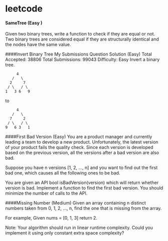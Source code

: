 # leetcode

#### SameTree (Easy )
Given two binary trees, write a function to check if they are equal or not.
Two binary trees are considered equal if they are structurally identical and the nodes have the same value.

####Invert Binary Tree My Submissions Question Solution (Easy)
Total Accepted: 38806 Total Submissions: 99043 Difficulty: Easy
Invert a binary tree.

```     
     4
   /   \
  2     7
 / \   / \
1   3 6   9
```
to
``` 
     4
   /   \
  7     2
 / \   / \
9   6 3   1
```
####First Bad Version (Easy)
You are a product manager and currently leading a team to develop a new product. Unfortunately, the latest version of your product fails the quality check. Since each version is developed based on the previous version, all the versions after a bad version are also bad.

Suppose you have n versions [1, 2, ..., n] and you want to find out the first bad one, which causes all the following ones to be bad.

You are given an API bool isBadVersion(version) which will return whether version is bad. Implement a function to find the first bad version. You should minimize the number of calls to the API.

####Missing Number (Medium)
Given an array containing n distinct numbers taken from 0, 1, 2, ..., n, find the one that is missing from the array.

For example,
Given nums = [0, 1, 3] return 2.

Note:
Your algorithm should run in linear runtime complexity. Could you implement it using only constant extra space complexity?

####
